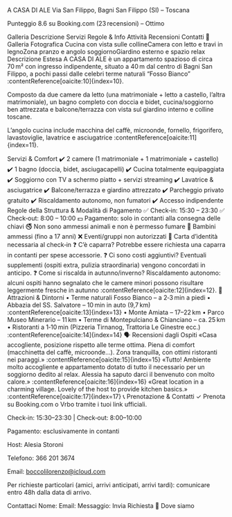 A CASA DI ALE
Via San Filippo, Bagni San Filippo (SI) – Toscana

Punteggio 8.6 su Booking.com (23 recensioni) – Ottimo

Galleria
Descrizione
Servizi
Regole & Info
Attività
Recensioni
Contatti
📸 Galleria Fotografica
Cucina con vista sulle collineCamera con letto e travi in legnoZona pranzo e angolo soggiornoGiardino esterno e spazio relax
Descrizione Estesa
A CASA DI ALE è un appartamento spazioso di circa 70 m² con ingresso indipendente, situato a 40 m dal centro di Bagni San Filippo, a pochi passi dalle celebri terme naturali “Fosso Bianco” :contentReference[oaicite:10]{index=10}.

Composto da due camere da letto (una matrimoniale + letto a castello, l’altra matrimoniale), un bagno completo con doccia e bidet, cucina/soggiorno ben attrezzata e balcone/terrazza con vista sul giardino interno e colline toscane.

L’angolo cucina include macchina del caffè, microonde, fornello, frigorifero, lavastoviglie, lavatrice e asciugatrice :contentReference[oaicite:11]{index=11}.

Servizi & Comfort
✔️ 2 camere (1 matrimoniale + 1 matrimoniale + castello)
✔️ 1 bagno (doccia, bidet, asciugacapelli)
✔️ Cucina totalmente equipaggiata
✔️ Soggiorno con TV a schermo piatto + servizi streaming
✔️ Lavatrice & asciugatrice
✔️ Balcone/terrazza e giardino attrezzato
✔️ Parcheggio privato gratuito
✔️ Riscaldamento autonomo, non fumatori
✔️ Accesso indipendente
Regole della Struttura & Modalità di Pagamento
✅ Check‑in: 15:30 – 23:30
✅ Check‑out: 8:00 – 10:00
💵 Pagamento: solo in contanti alla consegna delle chiavi
🚭 Non sono ammessi animali e non è permesso fumare
👶 Bambini ammessi (fino a 17 anni)
❌ Eventi/gruppi non autorizzati
📌 Carta d’identità necessaria al check‑in
❓ C’è caparra?
Potrebbe essere richiesta una caparra in contanti per spese accessorie.
❓ Ci sono costi aggiuntivi?
Eventuali supplementi (ospiti extra, pulizia straordinaria) vengono concordati in anticipo.
❓ Come si riscalda in autunno/inverno?
Riscaldamento autonomo: alcuni ospiti hanno segnalato che le camere minori possono risultare leggermente fresche in autunno :contentReference[oaicite:12]{index=12}.
🌄 Attrazioni & Dintorni
• Terme naturali Fosso Bianco – a 2‑3 min a piedi
• Abbazia del SS. Salvatore – 10 min in auto (9,7 km) :contentReference[oaicite:13]{index=13}
• Monte Amiata – 17–22 km
• Parco Museo Minerario – 11 km
• Terme di Montepulciano & Chianciano – ca. 25 km
• Ristoranti a 1‑10 min (Pizzeria Tirnanog, Trattoria Le Ginestre ecc.) :contentReference[oaicite:14]{index=14}
🗣️ Recensioni dagli Ospiti
«Casa accogliente, posizione rispetto alle terme ottima. Piena di comfort (macchinetta del caffè, microonde…). Zona tranquilla, con ottimi ristoranti nei paraggi.» :contentReference[oaicite:15]{index=15}
«Tutto! Ambiente molto accogliente e appartamento dotato di tutto il necessario per un soggiorno dedito al relax. Alessia ha saputo darci il benvenuto con molto calore.» :contentReference[oaicite:16]{index=16}
«Great location in a charming village. Lovely of the host to provide kitchen basics.» :contentReference[oaicite:17]{index=17}
📞 Prenotazione & Contatti
✓ Prenota su Booking.com o Vrbo tramite i tuoi link ufficiali.

Check‑in: 15:30–23:30   |   Check‑out: 8:00–10:00

Pagamento: esclusivamente in contanti

Host: Alesia Storoni

Telefono: 366 201 3674

Email: boccolilorenzo@icloud.com

Per richieste particolari (amici, arrivi anticipati, arrivi tardi): comunicare entro 48h dalla data di arrivo.

Contattaci
Nome:
 Email:
 Messaggio:
 Invia Richiesta
📍 Dove siamo
